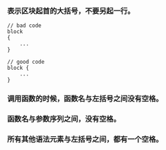 ### 表示区块起首的大括号，不要另起一行。
```
// bad code
block 
{
    ...
}

// good code
block {
    ...
}
```

### 调用函数的时候，函数名与左括号之间没有空格。
### 函数名与参数序列之间，没有空格。
### 所有其他语法元素与左括号之间，都有一个空格。